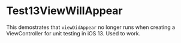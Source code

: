 # Test13ViewWillAppear

This demostrates that `viewDidAppear` no longer runs when creating a ViewController for unit testing in iOS 13.  Used to work.
